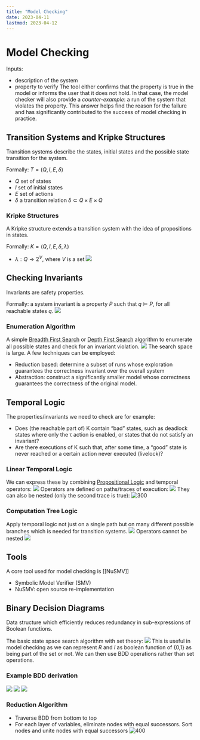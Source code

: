 ```yaml
---
title: "Model Checking"
date: 2023-04-11
lastmod: 2023-04-12
---
```

# Model Checking
Inputs:
- description of the system
- property to verify
The tool either confirms that the property is true in the model or informs the user that it does not hold. In that case, the model checker will also provide a *counter-example*: a run of the system that violates the property. This answer helps find the reason for the failure and has significantly contributed to the success of model checking in practice.
## Transition Systems and Kripke Structures
Transition systems describe the states, initial states and the possible state transition for the system.

Formally: $T=(Q,I,E,\delta)$
- $Q$ set of states
- $I$ set of initial states
- $E$ set of actions
- $\delta$ a transition relation $\delta \subset Q\times E\times Q$
### Kripke Structures
A Kripke structure extends a transition system with the idea of propositions in states.

Formally: $K=(Q,I,E,\delta,\lambda)$
- $\lambda: Q\rightarrow2^V$, where $V$ is a set
![](https://i.imgur.com/K2zPO0W.png)
## Checking Invariants
Invariants are safety properties.

Formally: a system invariant is a property $P$ such that $q\models P$, for all reachable states $q$.
![](https://i.imgur.com/U18MQjB.png)
### Enumeration Algorithm
A simple [Breadth First Search](Notes/Breadth%20First%20Search.md) or [Depth First Search](Notes/Depth%20First%20Search.md) algorithm to enumerate all possible states and check for an invariant violation.
![](https://i.imgur.com/CZ7ZoIA.png)
The search space is large. A few techniques can be employed:
- Reduction based: determine a subset of runs whose exploration guarantees the correctness invariant over the overall system
- Abstraction: construct a significantly smaller model whose correctness guarantees the correctness of the original model.
## Temporal Logic
The properties/invariants we need to check are for example:
- Does (the reachable part of) K contain “bad” states, such as deadlock states where only the τ action is enabled, or states that do not satisfy an invariant?
- Are there executions of K such that, after some time, a “good” state is never reached or a certain action never executed (livelock)?

### Linear Temporal Logic
We can express these by combining [Propositional Logic](Notes/Propositional%20Logic.md) and temporal operators:
![](https://i.imgur.com/48C4UHK.png)
Operators are defined on paths/traces of execution:
![](https://i.imgur.com/0FIVOBR.png)
They can also be nested (only the second trace is true):
![300](https://i.imgur.com/UHhxhC8.png)
### Computation Tree Logic
Apply temporal logic not just on a single path but on many different possible branches which is needed for transition systems.
![](https://i.imgur.com/v0Cwu78.png)
Operators cannot be nested
![](https://i.imgur.com/anXQDlo.png)
## Tools
A core tool used for model checking is [[NuSMV]]
- Symbolic Model Verifier (SMV)
- NuSMV: open source re-implementation
## Binary Decision Diagrams
Data structure which efficiently reduces redundancy in sub-expressions of Boolean functions. 

The basic state space search algorithm with set theory:
![](https://i.imgur.com/l0aaQca.png)
This is useful in model checking as we can represent $R$ and $I$ as boolean function of {0,1} as being part of the set or not. We can then use BDD operations rather than set operations.
### Example BDD derivation
![](https://i.imgur.com/ObcZsC6.png)
![](https://i.imgur.com/CFiKQ0p.png)
![](https://i.imgur.com/Gy2TNw3.png)
### Reduction Algorithm
- Traverse BDD from bottom to top
- For each layer of variables, eliminate nodes with equal successors. Sort nodes and unite nodes with equal successors
![400](https://i.imgur.com/3S1LkfU.png)
